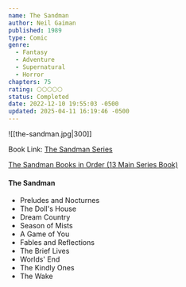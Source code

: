 ```yaml
---
name: The Sandman
author: Neil Gaiman
published: 1989
type: Comic
genre:
  - Fantasy
  - Adventure
  - Supernatural
  - Horror
chapters: 75
rating: 🌕🌕🌕🌕🌕
status: Completed
date: 2022-12-10 19:55:03 -0500
updated: 2025-04-11 16:19:46 -0500
---
```


![[the-sandman.jpg|300]]

Book Link: [The Sandman Series](https://www.goodreads.com/series/40372-the-sandman)

[The Sandman Books in Order (13 Main Series Book)](https://www.mostrecommendedbooks.com/series/the-sandman-books-in-order)

#### The Sandman
- Preludes and Nocturnes
- The Doll's House
- Dream Country
- Season of Mists
- A Game of You
- Fables and Reflections
- The Brief Lives
- Worlds' End
- The Kindly Ones
- The Wake
